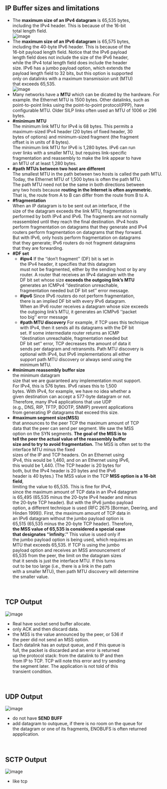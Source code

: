 ## IP Buffer sizes and limitations
- The **maximum size of an IPv4 datagram** is 65,535 bytes,  
  including the IPv4 header. This is because of the 16-bit   
  total length field.  
![image](../network/image/ipv4-header.png)
- The **maximum size of an IPv6 datagram** is 65,575 bytes,  
  including the 40-byte IPv6 header. This is because of the   
  16-bit payload length field. Notice that the IPv6 payload   
  length field does not include the size of the IPv6 header,   
  while the IPv4 total length field does include the header   
  size. IPv6 has a jumbo payload option, which extends the   
  payload length field to 32 bits, but this option is supported  
  only on datalinks with a maximum transmission unit (MTU)   
  that exceeds 65,535.  
![image](../network/image/ipv6-header.png)
- Many networks have a **MTU** which can be dicated by the hardware.
  For example. the Ethernet MTU is 1500 bytes. Other datalinks,
  such as point-to-point links using the point-to-point protocol(PPP),
  have configurable MTU. Older SILP links often used an MTU of 1006
  or 296 bytes.
- **#minimum MTU**  
  The minimum link MTU for IPv4 is 68 bytes. This permits a  
  maximum-sized IPv4 header (20 bytes of fixed header, 30  
  bytes of options) and minimum-sized fragment (the fragment   
  offset is in units of 8 bytes).   
  The minimum link MTU for IPv6 is 1,280 bytes. IPv6 can run  
  over links with a smaller MTU, but requires link-specific  
  fragmentation and reassembly to make the link appear to have  
  an MTU of at least 1,280 bytes.  
- **#path MTUs between two host are different**   
  The smallest MTU in the path between two hosts is called the path MTU.  
  Today, the Ethernet MTU of 1,500 bytes is often the path MTU.   
  The path MTU need not be the same in both directions between   
  any two hosts because **routing in the Internet is often asymmetric.**  
  That is, the route from A to B can differ from the route from B to A.  
- **#fragmentation**  
  When an IP datagram is to be sent out an interface, if the  
  size of the datagram exceeds the link MTU, fragmentation is   
  performed by both IPv4 and IPv6. The fragments are not normally   
  reassembled until they reach the final destination. IPv4 hosts  
  perform fragmentation on datagrams that they generate and IPv4   
  routers perform fragmentation on datagrams that they forward.   
  But with IPv6, only hosts perform fragmentation on datagrams   
  that they generate; IPv6 routers do not fragment datagrams  
  that they are forwarding.  
- **#DF set**
  - **#ipv4** If the ‘‘don’t fragment’’ (DF) bit is set in  
  the IPv4 header, it specifies that this datagram  
  must not be fragmented, either by the sending host or by any  
  router. A router that receives an IPv4 datagram with the  
  DF bit set whose size **exceeds the outgoing link’s MTU**   
  generates an ICMPv4 ‘‘destination unreachable,   
  fragmentation needed but DF bit set’’ error message.  
  - **#ipv6** Since IPv6 routers do not perform fragmentation,  
  there is an implied DF bit with every IPv6 datagram.   
  When an IPv6 router receives a datagram whose size exceeds  
  the outgoing link’s MTU, it generates an ICMPv6 ‘‘packet  
  too big’’ error message
  - **#path MTU discovery**  For example, if TCP uses this technique  
  with IPv4, then it sends all its datagrams with the DF bit  
  set. If some intermediate router returns an ICMP  
  ‘‘destination unreachable, fragmentation needed but  
  DF bit set’’ error, TCP decreases the amount of data it  
  sends per datagram and retransmits. Path MTU discovery is  
  optional with IPv4, but IPv6 implementations all either  
  support path MTU discovery or always send using the  
  minimum MTU.
- **#minimum reassembly buffer size**  
  the minimum datagram  
  size that we are guaranteed any implementation must support.  
  For IPv4, this is 576 bytes. IPv6 raises this to 1,500  
  bytes. With IPv4, for example, we have no idea whether a   
  given destination can accept a 577-byte datagram or not.  
  Therefore, many IPv4 applications that use UDP  
  (e.g., DNS, RIP, TFTP, BOOTP, SNMP) prevent applications  
  from generating IP datagrams that exceed this size.
- **#maximum segment size(MSS)**  
  that announces to the peer TCP the maximum amount of TCP  
  data that the peer can send per segment. We saw the MSS  
  option on the SYN segments. **The goal of the MSS is to   
  tell the peer the actual value of the reassembly buffer  
  size and to try to avoid fragmentation.** 
  The MSS is often set to the interface MTU minus the fixed  
  sizes of the IP and TCP headers. On an Ethernet using   
  IPv4, this would be 1,460, and on an Ethernet using IPv6,  
  this would be 1,440. (The TCP header is 20 bytes for   
  both, but the IPv4 header is 20 bytes and the IPv6   
  header is 40 bytes.) 
  The MSS value in the TCP **MSS option is a 16-bit field**,  
  limiting the value to 65,535. This is fine for IPv4,  
  since the maximum amount of TCP data in an IPv4 datagram  
  is 65,495 (65,535 minus the 20-byte IPv4 header and minus  
  the 20-byte TCP header). But with the IPv6 jumbo payload  
  option, a different technique is used (RFC 2675 [Borman, Deering, and Hinden 1999]). First, the maximum amount of TCP data in  
  an IPv6 datagram without the jumbo payload option is  
  65,515 (65,535 minus the 20-byte TCP header). Therefore,  
  **the MSS value of 65,535 is considered a special case   
  that designates ‘‘infinity.’’** This value is used only if  
  the jumbo payload option is being used, which requires an  
  MTU that exceeds 65,535. If TCP is using the jumbo  
  payload option and receives an MSS announcement of   
  65,535 from the peer, the limit on the datagram sizes  
  that it sends is just the interface MTU. If this turns  
  out to be too large (i.e., there is a link in the path  
  with a smaller MTU), then path MTU discovery will determine  
  the smaller value.
<p></br></p>

## TCP Output
![image](../network/image/tcp-output-steps.png)
- Real have socket send buffer allocate.
- only ACK and then discard data.
- the MSS is the value announced by the peer, or 536 if  
  the peer did not send an MSS option.
- Each datalink has an output queue, and if this queue is  
  full, the packet is discarded and an error is returned  
  up the protocol stack: from the datalink to IP and then  
  from IP to TCP. TCP will note this error and try sending  
  the segment later. The application is not told of this  
  transient condition.
<p></br></p>

## UDP Output
![image](../network/image/udp-output-steps.png)
- do not have **SEND BUFF**
- add datagram to outqueue, if there is no room on the queue for  
  the datagram or one of its fragments, ENOBUFS is often returned  
  appplication. 
<p></br></p>

## SCTP Output
![image](../network/image/sctp-output-steps.png)
- like tcp
